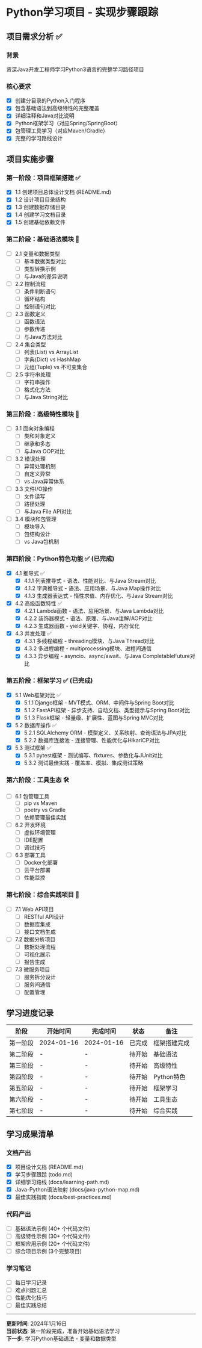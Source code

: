 # Python学习项目 - 实现步骤跟踪

## 项目需求分析 ✅

### 背景

资深Java开发工程师学习Python3语言的完整学习路径项目

### 核心要求

- [x] 创建分目录的Python入门程序
- [x] 包含基础语法到高级特性的完整覆盖
- [x] 详细注释和Java对比说明
- [x] Python框架学习（对应Spring/SpringBoot）
- [x] 包管理工具学习（对应Maven/Gradle）
- [x] 完整的学习路线设计

## 项目实施步骤

### 第一阶段：项目框架搭建 ✅

- [x] 1.1 创建项目总体设计文档 (README.md)
- [x] 1.2 设计项目目录结构
- [x] 1.3 创建数据存储目录
- [x] 1.4 创建学习文档目录
- [x] 1.5 创建基础依赖文件

### 第二阶段：基础语法模块 📝

- [ ] 2.1 变量和数据类型
    - [ ] 基本数据类型对比
    - [ ] 类型转换示例
    - [ ] 与Java的差异说明

- [ ] 2.2 控制流程
    - [ ] 条件判断语句
    - [ ] 循环结构
    - [ ] 控制语句对比

- [ ] 2.3 函数定义
    - [ ] 函数语法
    - [ ] 参数传递
    - [ ] 与Java方法对比

- [ ] 2.4 集合类型
    - [ ] 列表(List) vs ArrayList
    - [ ] 字典(Dict) vs HashMap
    - [ ] 元组(Tuple) vs 不可变集合

- [ ] 2.5 字符串处理
    - [ ] 字符串操作
    - [ ] 格式化方法
    - [ ] 与Java String对比

### 第三阶段：高级特性模块 🔧

- [ ] 3.1 面向对象编程
    - [ ] 类和对象定义
    - [ ] 继承和多态
    - [ ] 与Java OOP对比

- [ ] 3.2 错误处理
    - [ ] 异常处理机制
    - [ ] 自定义异常
    - [ ] vs Java异常体系

- [ ] 3.3 文件I/O操作
    - [ ] 文件读写
    - [ ] 路径处理
    - [ ] 与Java File API对比

- [ ] 3.4 模块和包管理
    - [ ] 模块导入
    - [ ] 包结构设计
    - [ ] vs Java包机制

### 第四阶段：Python特色功能 ✅ (已完成)

- [x] 4.1 推导式 ✅
    - [x] 4.1.1 列表推导式 - 语法、性能对比、与Java Stream对比
    - [x] 4.1.2 字典推导式 - 语法、应用场景、与Java Map操作对比  
    - [x] 4.1.3 生成器表达式 - 惰性求值、内存优化、与Java Stream对比

- [x] 4.2 高级函数特性 ✅
    - [x] 4.2.1 Lambda函数 - 语法、应用场景、与Java Lambda对比
    - [x] 4.2.2 装饰器模式 - 语法、原理、与Java注解/AOP对比
    - [x] 4.2.3 生成器函数 - yield关键字、协程、内存优化

- [x] 4.3 并发处理 ✅
    - [x] 4.3.1 多线程编程 - threading模块、与Java Thread对比
    - [x] 4.3.2 多进程编程 - multiprocessing模块、进程间通信
    - [x] 4.3.3 异步编程 - asyncio、async/await、与Java CompletableFuture对比

### 第五阶段：框架学习 ✅ (已完成)

- [x] 5.1 Web框架对比 ✅
    - [x] 5.1.1 Django框架 - MVT模式、ORM、中间件与Spring Boot对比
    - [x] 5.1.2 FastAPI框架 - 异步支持、自动文档、类型提示与Spring Boot对比
    - [x] 5.1.3 Flask框架 - 轻量级、扩展性、蓝图与Spring MVC对比

- [x] 5.2 数据库操作 ✅
    - [x] 5.2.1 SQLAlchemy ORM - 模型定义、关系映射、查询语法与JPA对比
    - [x] 5.2.2 数据库连接池 - 连接管理、性能优化与HikariCP对比

- [x] 5.3 测试框架 ✅
    - [x] 5.3.1 pytest框架 - 测试编写、fixtures、参数化与JUnit对比
    - [x] 5.3.2 测试最佳实践 - 覆盖率、模拟、集成测试策略

### 第六阶段：工具生态 🛠️

- [ ] 6.1 包管理工具
    - [ ] pip vs Maven
    - [ ] poetry vs Gradle
    - [ ] 依赖管理最佳实践

- [ ] 6.2 开发环境
    - [ ] 虚拟环境管理
    - [ ] IDE配置
    - [ ] 调试技巧

- [ ] 6.3 部署工具
    - [ ] Docker化部署
    - [ ] 云平台部署
    - [ ] 性能监控

### 第七阶段：综合实践项目 🚀

- [ ] 7.1 Web API项目
    - [ ] RESTful API设计
    - [ ] 数据库集成
    - [ ] 接口文档生成

- [ ] 7.2 数据分析项目
    - [ ] 数据处理流程
    - [ ] 可视化展示
    - [ ] 报告生成

- [ ] 7.3 微服务项目
    - [ ] 服务拆分设计
    - [ ] 服务间通信
    - [ ] 配置管理

## 学习进度记录

| 阶段   | 开始时间       | 完成时间       | 状态  | 备注       |
|------|------------|------------|-----|----------|
| 第一阶段 | 2024-01-16 | 2024-01-16 | 已完成 | 框架搭建完成   |
| 第二阶段 | -          | -          | 待开始 | 基础语法     |
| 第三阶段 | -          | -          | 待开始 | 高级特性     |
| 第四阶段 | -          | -          | 待开始 | Python特色 |
| 第五阶段 | -          | -          | 待开始 | 框架学习     |
| 第六阶段 | -          | -          | 待开始 | 工具生态     |
| 第七阶段 | -          | -          | 待开始 | 综合实践     |

## 学习成果清单

### 文档产出

- [x] 项目设计文档 (README.md)
- [x] 学习步骤跟踪 (todo.md)
- [x] 详细学习路线 (docs/learning-path.md)
- [x] Java-Python语法映射 (docs/java-python-map.md)
- [x] 最佳实践指南 (docs/best-practices.md)

### 代码产出

- [ ] 基础语法示例 (40+ 个代码文件)
- [ ] 高级特性示例 (30+ 个代码文件)
- [ ] 框架应用示例 (20+ 个代码文件)
- [ ] 综合项目示例 (3个完整项目)

### 学习笔记

- [ ] 每日学习记录
- [ ] 难点问题汇总
- [ ] 性能优化技巧
- [ ] 最佳实践总结

---

**更新时间**: 2024年1月16日  
**当前状态**: 第一阶段完成，准备开始基础语法学习  
**下一步**: 学习Python基础语法 - 变量和数据类型
